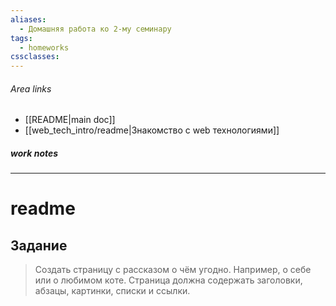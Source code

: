 ```yaml
---
aliases:
  - Домашняя работа ко 2-му семинару
tags:
  - homeworks
cssclasses:
---
```

###### Area links
- [[README|main doc]]
- [[web_tech_intro/readme|Знакомство с web технологиями]]
##### work notes

_______________________________
# readme

## Задание

>Создать страницу с рассказом о чём угодно. Например, о себе или о любимом коте.
>Страница должна содержать заголовки, абзацы, картинки, списки и ссылки.
